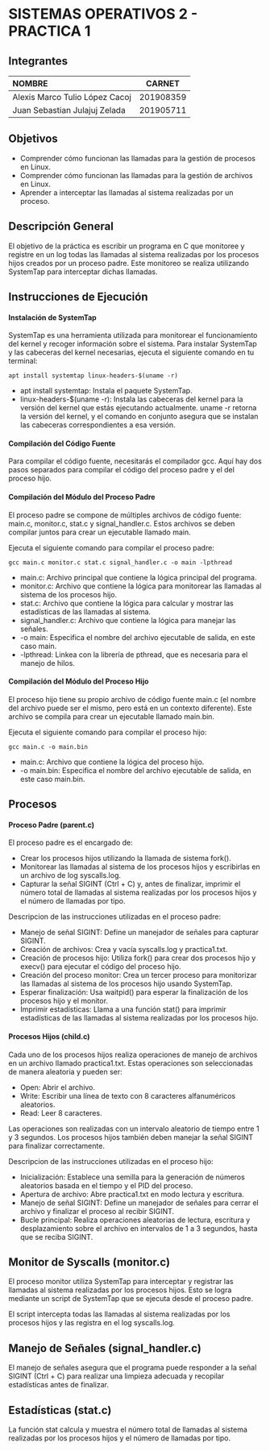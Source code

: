 # SISTEMAS OPERATIVOS 2 - PRACTICA 1

## Integrantes
|NOMBRE|CARNET|
|:----------|:----------:|
|Alexis Marco Tulio López Cacoj|	201908359|
|Juan Sebastian Julajuj Zelada|	201905711|

## Objetivos

* Comprender cómo funcionan las llamadas para la gestión de procesos en Linux.
* Comprender cómo funcionan las llamadas para la gestión de archivos en Linux.
* Aprender a interceptar las llamadas al sistema realizadas por un proceso.


## Descripción General
El objetivo de la práctica es escribir un programa en C que monitoree y registre en un log todas las llamadas al sistema realizadas por los procesos hijos creados por un proceso padre. Este monitoreo se realiza utilizando SystemTap para interceptar dichas llamadas.

## Instrucciones de Ejecución

#### Instalación de SystemTap
SystemTap es una herramienta utilizada para monitorear el funcionamiento del kernel y recoger información sobre el sistema. 
Para instalar SystemTap y las cabeceras del kernel necesarias, ejecuta el siguiente comando en tu terminal:

    apt install systemtap linux-headers-$(uname -r)

* apt install systemtap: Instala el paquete SystemTap.
* linux-headers-$(uname -r): Instala las cabeceras del kernel para la versión del kernel que estás ejecutando actualmente. uname -r retorna la versión del kernel, y el comando en conjunto asegura que se instalan las cabeceras correspondientes a esa versión.

#### Compilación del Código Fuente
Para compilar el código fuente, necesitarás el compilador gcc. Aquí hay dos pasos separados para compilar el código del proceso padre y el del proceso hijo.

#### Compilación del Módulo del Proceso Padre
El proceso padre se compone de múltiples archivos de código fuente: main.c, monitor.c, stat.c y signal_handler.c. Estos archivos se deben compilar juntos para crear un ejecutable llamado main.

Ejecuta el siguiente comando para compilar el proceso padre:

    gcc main.c monitor.c stat.c signal_handler.c -o main -lpthread

* main.c: Archivo principal que contiene la lógica principal del programa.
* monitor.c: Archivo que contiene la lógica para monitorear las llamadas al sistema de los procesos hijo.
* stat.c: Archivo que contiene la lógica para calcular y mostrar las estadísticas de las llamadas al sistema.
* signal_handler.c: Archivo que contiene la lógica para manejar las señales.
* -o main: Especifica el nombre del archivo ejecutable de salida, en este caso main.
* -lpthread: Linkea con la librería de pthread, que es necesaria para el manejo de hilos.

#### Compilación del Módulo del Proceso Hijo
El proceso hijo tiene su propio archivo de código fuente main.c (el nombre del archivo puede ser el mismo, pero está en un contexto diferente). Este archivo se compila para crear un ejecutable llamado main.bin.

Ejecuta el siguiente comando para compilar el proceso hijo:

    gcc main.c -o main.bin

* main.c: Archivo que contiene la lógica del proceso hijo.
* -o main.bin: Especifica el nombre del archivo ejecutable de salida, en este caso main.bin.

## Procesos

#### Proceso Padre (parent.c)

El proceso padre es el encargado de:

* Crear los procesos hijos utilizando la llamada de sistema fork().
* Monitorear las llamadas al sistema de los procesos hijos y escribirlas en un archivo de log syscalls.log.
* Capturar la señal SIGINT (Ctrl + C) y, antes de finalizar, imprimir el número total de llamadas al sistema realizadas por los procesos hijos y el número de llamadas por tipo.

Descripcion de las instrucciones utilizadas en el proceso padre:

* Manejo de señal SIGINT: Define un manejador de señales para capturar SIGINT.
* Creación de archivos: Crea y vacía syscalls.log y practica1.txt.
* Creación de procesos hijo: Utiliza fork() para crear dos procesos hijo y execv() para ejecutar el código del proceso hijo.
* Creación del proceso monitor: Crea un tercer proceso para monitorizar las llamadas al sistema de los procesos hijo usando SystemTap.
* Esperar finalización: Usa waitpid() para esperar la finalización de los procesos hijo y el monitor.
* Imprimir estadísticas: Llama a una función stat() para imprimir estadísticas de las llamadas al sistema realizadas por los procesos hijo.


#### Procesos Hijos (child.c)

Cada uno de los procesos hijos realiza operaciones de manejo de archivos en un archivo llamado practica1.txt. Estas operaciones son seleccionadas de manera aleatoria y pueden ser:
* Open: Abrir el archivo.
* Write: Escribir una línea de texto con 8 caracteres alfanuméricos aleatorios.
* Read: Leer 8 caracteres.

Las operaciones son realizadas con un intervalo aleatorio de tiempo entre 1 y 3 segundos. Los procesos hijos también deben manejar la señal SIGINT para finalizar correctamente.

Descripcion de las instrucciones utilizadas en el proceso hijo:

* Inicialización: Establece una semilla para la generación de números aleatorios basada en el tiempo y el PID del proceso.
* Apertura de archivo: Abre practica1.txt en modo lectura y escritura.
* Manejo de señal SIGINT: Define un manejador de señales para cerrar el archivo y finalizar el proceso al recibir SIGINT.
* Bucle principal: Realiza operaciones aleatorias de lectura, escritura y desplazamiento sobre el archivo en intervalos de 1 a 3 segundos, hasta que se reciba SIGINT.



## Monitor de Syscalls (monitor.c)

El proceso monitor utiliza SystemTap para interceptar y registrar las llamadas al sistema realizadas por los procesos hijos. Esto se logra mediante un script de SystemTap que se ejecuta desde el proceso padre.

El script intercepta todas las llamadas al sistema realizadas por los procesos hijos y las registra en el log syscalls.log.


## Manejo de Señales (signal_handler.c)

El manejo de señales asegura que el programa puede responder a la señal SIGINT (Ctrl + C) para realizar una limpieza adecuada y recopilar estadísticas antes de finalizar.

## Estadísticas (stat.c)

La función stat calcula y muestra el número total de llamadas al sistema realizadas por los procesos hijos y el número de llamadas por tipo.

